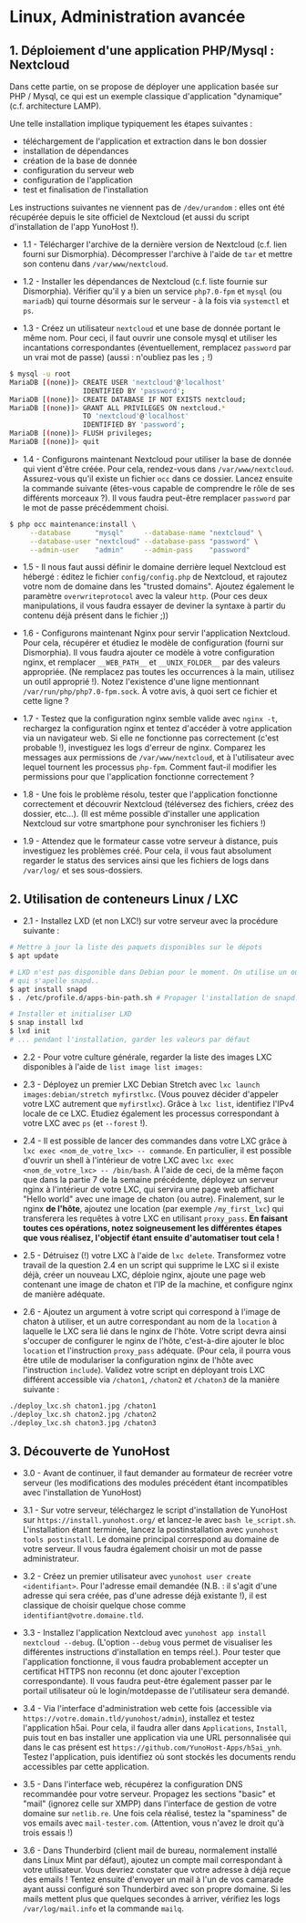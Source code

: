 # Linux, Administration avancée

## 1. Déploiement d'une application PHP/Mysql : Nextcloud

Dans cette partie, on se propose de déployer une application basée sur PHP /
Mysql, ce qui est un exemple classique d'application "dynamique" (c.f.
architecture LAMP).

Une telle installation implique typiquement les étapes suivantes :
- téléchargement de l'application et extraction dans le bon dossier
- installation de dépendances
- création de la base de donnée
- configuration du serveur web
- configuration de l'application
- test et finalisation de l'installation

Les instructions suivantes ne viennent pas de `/dev/urandom` : elles ont été
récupérée depuis le site officiel de Nextcloud (et aussi du script
d'installation de l'app YunoHost !).

- 1.1 - Télécharger l'archive de la dernière version de Nextcloud (c.f. lien
fourni sur Dismorphia). Décompresser l'archive à l'aide de `tar` et mettre son
contenu dans `/var/www/nextcloud`.

- 1.2 - Installer les dépendances de Nextcloud (c.f. liste fournie sur
Dismorphia). Vérifier qu'il y a bien un service `php7.0-fpm` et `mysql` (ou
`mariadb`) qui tourne désormais sur le serveur - à la fois via `systemctl` et
`ps`.

- 1.3 - Créez un utilisateur `nextcloud` et une base de donnée portant le même
nom. Pour ceci, il faut ouvrir une console mysql et utiliser les incantations
correspondantes (éventuellement, remplacez `password` par un vrai mot de passe)
(aussi : n'oubliez pas les `;` !)

```bash
$ mysql -u root
MariaDB [(none)]> CREATE USER 'nextcloud'@'localhost' 
                  IDENTIFIED BY 'password';
MariaDB [(none)]> CREATE DATABASE IF NOT EXISTS nextcloud;
MariaDB [(none)]> GRANT ALL PRIVILEGES ON nextcloud.*
                  TO 'nextcloud'@'localhost'
                  IDENTIFIED BY 'password';
MariaDB [(none)]> FLUSH privileges;
MariaDB [(none)]> quit
```

- 1.4 - Configurons maintenant Nextcloud pour utiliser la base de donnée qui
  vient d'être créée. Pour cela, rendez-vous dans `/var/www/nextcloud`.
  Assurez-vous qu'il existe un fichier `occ` dans ce dossier. Lancez ensuite
  la commande suivante (êtes-vous capable de comprendre le rôle de ses
  différents morceaux ?). Il vous faudra peut-être remplacer `password` par le
  mot de passe précédemment choisi.

```bash
$ php occ maintenance:install \
     --database      "mysql"     --database-name "nextcloud" \
     --database-user "nextcloud" --database-pass "password" \
     --admin-user    "admin"     --admin-pass    "password"
```

- 1.5 - Il nous faut aussi définir le domaine derrière lequel Nextcloud est hébergé :
éditez le fichier `config/config.php` de Nextcloud, et rajoutez votre nom de
domaine dans les "trusted domains". Ajoutez également le paramètre
`overwriteprotocol` avec la valeur `http`. (Pour ces deux manipulations, il
vous faudra essayer de deviner la syntaxe à partir du contenu déjà présent dans
le fichier ;))

- 1.6 - Configurons maintenant Nginx pour servir l'application Nextcloud. Pour
  cela, récupérer et étudiez le modèle de configuration (fourni sur Dismorphia).
  Il vous faudra ajouter ce modèle à votre configuration nginx, et remplacer 
  `__WEB_PATH__` et `__UNIX_FOLDER__` par des valeurs appropriée. (Ne remplacez
  pas toutes les occurrences à la main, utilisez un outil approprié !).
  Notez l'existence d'une ligne mentionnant `/var/run/php/php7.0-fpm.sock`. À
  votre avis, à quoi sert ce fichier et cette ligne ?

- 1.7 - Testez que la configuration nginx semble valide avec `nginx -t`,
  rechargez la configuration nginx et tentez d'accéder à votre application via
  un navigateur web. Si elle ne fonctionne pas correctement (c'est probable !),
  investiguez les logs d'erreur de nginx. Comparez les messages aux permissions
  de `/var/www/nextcloud`, et à l'utilisateur avec lequel tournent les processus
  `php-fpm`. Comment faut-il modifier les permissions pour que l'application 
  fonctionne correctement ?
  
- 1.8 - Une fois le problème résolu, tester que l'application fonctionne
  correctement et découvrir Nextcloud (téléversez des fichiers, créez des
  dossier, etc...). (Il est même possible d'installer une application Nextcloud
  sur votre smartphone pour synchroniser les fichiers !)

- 1.9 - Attendez que le formateur casse votre serveur à distance, puis
  investiguez les problèmes créé. Pour cela, il vous faut absolument regarder le
  status des services ainsi que les fichiers de logs dans `/var/log/` et ses
  sous-dossiers.


## 2. Utilisation de conteneurs Linux / LXC

- 2.1 - Installez LXD (et non LXC!) sur votre serveur avec la procédure suivante :

```bash
# Mettre à jour la liste des paquets disponibles sur le dépots
$ apt update

# LXD n'est pas disponible dans Debian pour le moment. On utilise un outil
# qui s'apelle snapd..
$ apt install snapd
$ . /etc/profile.d/apps-bin-path.sh # Propager l'installation de snapd...

# Installer et initialiser LXD
$ snap install lxd
$ lxd init
# ... pendant l'installation, garder les valeurs par défaut
```

- 2.2 - Pour votre culture générale, regarder la liste des images LXC
  disponibles à l'aide de `list image list images:`

- 2.3 - Déployez un premier LXC Debian Stretch avec `lxc launch
  images:debian/stretch myfirstlxc`. (Vous pouvez décider d'appeler votre LXC
  autrement que `myfirstlxc`). Grâce à `lxc list`, identifiez l'IPv4 locale de
  ce LXC. Etudiez également les processus correspondant à votre LXC avec `ps`
  (et `--forest` !).

- 2.4 - Il est possible de lancer des commandes dans votre LXC grâce à `lxc exec
  <nom_de_votre_lxc> -- commande`. En particulier, il est possible d'ouvrir un
  shell à l'intérieur de votre LXC avec `lxc exec <nom_de_votre_lxc> --
  /bin/bash`. À l'aide de ceci, de la même façon que dans la partie 7 de la
  semaine précédente, déployez un serveur nginx à l'intérieur de votre LXC, qui
  servira une page web affichant "Hello world" avec une image de chaton (ou
  autre). Finalement, sur le nginx **de l'hôte**, ajoutez une location (par
  exemple `/my_first_lxc`) qui transferera les requêtes à votre LXC en utilisant
  `proxy_pass`. **En faisant toutes ces opérations, notez soigneusement les
  différentes étapes que vous réalisez, l'objectif étant ensuite d'automatiser
  tout cela !**

- 2.5 - Détruisez (!) votre LXC à l'aide de `lxc delete`. Transformez votre
  travail de la question 2.4 en un script qui supprime le LXC si il existe déjà, 
  créer un nouveau LXC, déploie nginx, ajoute une page web contenant une image 
  de chaton et l'IP de la machine, et configure nginx de manière adéquate.

- 2.6 - Ajoutez un argument à votre script qui correspond à l'image de chaton
  à utiliser, et un autre correspondant au nom de la `location` à laquelle le
  LXC sera lié dans le nginx de l'hôte.  Votre script devra ainsi s'occuper de
  configurer le nginx de l'hôte, c'est-à-dire ajouter le bloc `location` et
  l'instruction `proxy_pass` adéquate. (Pour cela, il pourra vous être utile
  de modulariser la configuration nginx de l'hôte avec l'instruction
  `include`). Validez votre script en déployant trois LXC différent accessible
  via `/chaton1`, `/chaton2` et `/chaton3` de la manière suivante :

```bash
./deploy_lxc.sh chaton1.jpg /chaton1
./deploy_lxc.sh chaton2.jpg /chaton2
./deploy_lxc.sh chaton3.jpg /chaton3
```

## 3. Découverte de YunoHost

- 3.0 - Avant de continuer, il faut demander au formateur de recréer votre
  serveur (les modifications des modules précédent étant incompatibles avec
  l'installation de YunoHost)

- 3.1 - Sur votre serveur, téléchargez le script d'installation de YunoHost sur
  `https://install.yunohost.org/` et lancez-le avec `bash le_script.sh`.
  L'installation étant terminée, lancez la postinstallation avec `yunohost
  tools postinstall`. Le domaine principal correspond au domaine de votre
  serveur. Il vous faudra également choisir un mot de passe administrateur.

- 3.2 - Créez un premier utilisateur avec `yunohost user create <identifiant>`.
  Pour l'adresse email demandée (N.B. : il s'agit d'une adresse qui sera
  créée, pas d'une adresse déjà existante !), il est classique de
  choisir quelque chose comme  `identifiant@votre.domaine.tld`.

- 3.3 - Installez l'application Nextcloud avec `yunohost app install nextcloud
  --debug`. (L'option `--debug` vous permet de visualiser les différentes
  instructions d'installation en temps réel.). Pour tester que l'application
  fonctionne, il vous faudra probablement accepter un certificat HTTPS non
  reconnu (et donc ajouter l'exception correspondante). Il vous faudra
  peut-être également passer par le portail utilisateur où le login/motdepasse
  de l'utilisateur sera demandé.

- 3.4 - Via l'interface d'administration web cette fois (accessible via
  `https://votre.domain.tld/yunohost/admin`), installez et testez l'application
  h5ai. Pour cela, il faudra aller dans `Applications`, `Install`, puis tout en
  bas installer une application via une URL personnalisée qui dans le cas
  présent est `https://github.com/YunoHost-Apps/h5ai_ynh`. Testez
  l'application, puis identifiez où sont stockés les documents rendu
  accessibles par cette application.

- 3.5 - Dans l'interface web, récupérez la configuration DNS recommandée pour
  votre serveur. Propagez les sections "basic" et "mail" (ignorez celle sur
  XMPP) dans l'interface de gestion de votre domaine sur `netlib.re`. Une fois
  cela réalisé, testez la "spaminess" de vos emails avec `mail-tester.com`.
  (Attention, vous n'avez le droit qu'à trois essais !)

- 3.6 - Dans Thunderbird (client mail de bureau, normalement installé dans
  Linux Mint par défaut), ajoutez un compte mail correspondant à votre
  utilisateur. Vous devriez constater que votre adresse à déjà reçue des emails
  ! Tentez ensuite d'envoyer un mail à l'un de vos camarade ayant aussi
  configuré son Thunderbird avec son propre domaine. Si les mails mettent plus
  que quelques secondes à arriver, vérifiez les logs `/var/log/mail.info` et la
  commande `mailq`.


